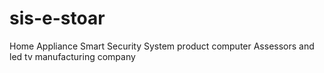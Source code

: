 # sis-e-stoar
Home Appliance Smart Security System product computer Assessors and led tv manufacturing company
